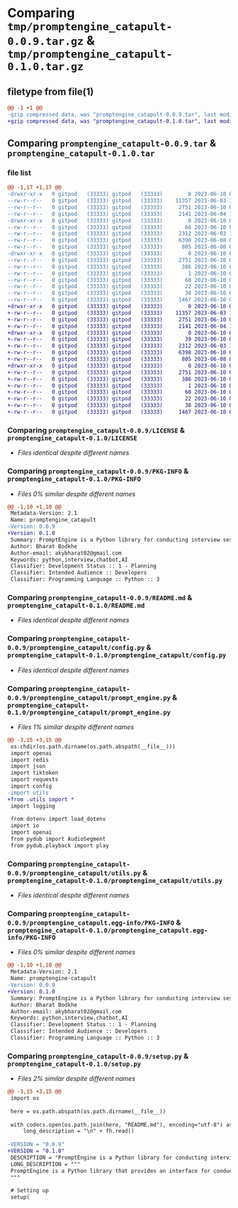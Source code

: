 # Comparing `tmp/promptengine_catapult-0.0.9.tar.gz` & `tmp/promptengine_catapult-0.1.0.tar.gz`

## filetype from file(1)

```diff
@@ -1 +1 @@
-gzip compressed data, was "promptengine_catapult-0.0.9.tar", last modified: Sat Jun 10 08:33:56 2023, max compression
+gzip compressed data, was "promptengine_catapult-0.1.0.tar", last modified: Sat Jun 10 08:51:15 2023, max compression
```

## Comparing `promptengine_catapult-0.0.9.tar` & `promptengine_catapult-0.1.0.tar`

### file list

```diff
@@ -1,17 +1,17 @@
-drwxr-xr-x   0 gitpod   (33333) gitpod   (33333)        0 2023-06-10 08:33:56.948814 promptengine_catapult-0.0.9/
--rw-r--r--   0 gitpod   (33333) gitpod   (33333)    11357 2023-06-03 16:31:18.000000 promptengine_catapult-0.0.9/LICENSE
--rw-r--r--   0 gitpod   (33333) gitpod   (33333)     2751 2023-06-10 08:33:56.948814 promptengine_catapult-0.0.9/PKG-INFO
--rw-r--r--   0 gitpod   (33333) gitpod   (33333)     2141 2023-06-04 13:35:51.000000 promptengine_catapult-0.0.9/README.md
-drwxr-xr-x   0 gitpod   (33333) gitpod   (33333)        0 2023-06-10 08:33:56.948814 promptengine_catapult-0.0.9/promptengine_catapult/
--rw-r--r--   0 gitpod   (33333) gitpod   (33333)       66 2023-06-10 08:22:59.000000 promptengine_catapult-0.0.9/promptengine_catapult/__init__.py
--rw-r--r--   0 gitpod   (33333) gitpod   (33333)     2312 2023-06-03 18:34:00.000000 promptengine_catapult-0.0.9/promptengine_catapult/config.py
--rw-r--r--   0 gitpod   (33333) gitpod   (33333)     6390 2023-06-08 05:51:13.000000 promptengine_catapult-0.0.9/promptengine_catapult/prompt_engine.py
--rw-r--r--   0 gitpod   (33333) gitpod   (33333)      805 2023-06-08 06:01:44.000000 promptengine_catapult-0.0.9/promptengine_catapult/utils.py
-drwxr-xr-x   0 gitpod   (33333) gitpod   (33333)        0 2023-06-10 08:33:56.948814 promptengine_catapult-0.0.9/promptengine_catapult.egg-info/
--rw-r--r--   0 gitpod   (33333) gitpod   (33333)     2751 2023-06-10 08:33:56.000000 promptengine_catapult-0.0.9/promptengine_catapult.egg-info/PKG-INFO
--rw-r--r--   0 gitpod   (33333) gitpod   (33333)      386 2023-06-10 08:33:56.000000 promptengine_catapult-0.0.9/promptengine_catapult.egg-info/SOURCES.txt
--rw-r--r--   0 gitpod   (33333) gitpod   (33333)        1 2023-06-10 08:33:56.000000 promptengine_catapult-0.0.9/promptengine_catapult.egg-info/dependency_links.txt
--rw-r--r--   0 gitpod   (33333) gitpod   (33333)       60 2023-06-10 08:33:56.000000 promptengine_catapult-0.0.9/promptengine_catapult.egg-info/requires.txt
--rw-r--r--   0 gitpod   (33333) gitpod   (33333)       22 2023-06-10 08:33:56.000000 promptengine_catapult-0.0.9/promptengine_catapult.egg-info/top_level.txt
--rw-r--r--   0 gitpod   (33333) gitpod   (33333)       38 2023-06-10 08:33:56.948814 promptengine_catapult-0.0.9/setup.cfg
--rw-r--r--   0 gitpod   (33333) gitpod   (33333)     1467 2023-06-10 08:32:58.000000 promptengine_catapult-0.0.9/setup.py
+drwxr-xr-x   0 gitpod   (33333) gitpod   (33333)        0 2023-06-10 08:51:15.408736 promptengine_catapult-0.1.0/
+-rw-r--r--   0 gitpod   (33333) gitpod   (33333)    11357 2023-06-03 16:31:18.000000 promptengine_catapult-0.1.0/LICENSE
+-rw-r--r--   0 gitpod   (33333) gitpod   (33333)     2751 2023-06-10 08:51:15.408736 promptengine_catapult-0.1.0/PKG-INFO
+-rw-r--r--   0 gitpod   (33333) gitpod   (33333)     2141 2023-06-04 13:35:51.000000 promptengine_catapult-0.1.0/README.md
+drwxr-xr-x   0 gitpod   (33333) gitpod   (33333)        0 2023-06-10 08:51:15.408736 promptengine_catapult-0.1.0/promptengine_catapult/
+-rw-r--r--   0 gitpod   (33333) gitpod   (33333)       39 2023-06-10 08:48:22.000000 promptengine_catapult-0.1.0/promptengine_catapult/__init__.py
+-rw-r--r--   0 gitpod   (33333) gitpod   (33333)     2312 2023-06-03 18:34:00.000000 promptengine_catapult-0.1.0/promptengine_catapult/config.py
+-rw-r--r--   0 gitpod   (33333) gitpod   (33333)     6398 2023-06-10 08:49:31.000000 promptengine_catapult-0.1.0/promptengine_catapult/prompt_engine.py
+-rw-r--r--   0 gitpod   (33333) gitpod   (33333)      805 2023-06-08 06:01:44.000000 promptengine_catapult-0.1.0/promptengine_catapult/utils.py
+drwxr-xr-x   0 gitpod   (33333) gitpod   (33333)        0 2023-06-10 08:51:15.408736 promptengine_catapult-0.1.0/promptengine_catapult.egg-info/
+-rw-r--r--   0 gitpod   (33333) gitpod   (33333)     2751 2023-06-10 08:51:15.000000 promptengine_catapult-0.1.0/promptengine_catapult.egg-info/PKG-INFO
+-rw-r--r--   0 gitpod   (33333) gitpod   (33333)      386 2023-06-10 08:51:15.000000 promptengine_catapult-0.1.0/promptengine_catapult.egg-info/SOURCES.txt
+-rw-r--r--   0 gitpod   (33333) gitpod   (33333)        1 2023-06-10 08:51:15.000000 promptengine_catapult-0.1.0/promptengine_catapult.egg-info/dependency_links.txt
+-rw-r--r--   0 gitpod   (33333) gitpod   (33333)       60 2023-06-10 08:51:15.000000 promptengine_catapult-0.1.0/promptengine_catapult.egg-info/requires.txt
+-rw-r--r--   0 gitpod   (33333) gitpod   (33333)       22 2023-06-10 08:51:15.000000 promptengine_catapult-0.1.0/promptengine_catapult.egg-info/top_level.txt
+-rw-r--r--   0 gitpod   (33333) gitpod   (33333)       38 2023-06-10 08:51:15.408736 promptengine_catapult-0.1.0/setup.cfg
+-rw-r--r--   0 gitpod   (33333) gitpod   (33333)     1467 2023-06-10 08:50:08.000000 promptengine_catapult-0.1.0/setup.py
```

### Comparing `promptengine_catapult-0.0.9/LICENSE` & `promptengine_catapult-0.1.0/LICENSE`

 * *Files identical despite different names*

### Comparing `promptengine_catapult-0.0.9/PKG-INFO` & `promptengine_catapult-0.1.0/PKG-INFO`

 * *Files 0% similar despite different names*

```diff
@@ -1,10 +1,10 @@
 Metadata-Version: 2.1
 Name: promptengine_catapult
-Version: 0.0.9
+Version: 0.1.0
 Summary: PromptEngine is a Python library for conducting interview sessions using OpenAI's ChatGPT model.
 Author: Bharat Bodkhe
 Author-email: akybharat02@gmail.com
 Keywords: python,interview,chatbot,AI
 Classifier: Development Status :: 1 - Planning
 Classifier: Intended Audience :: Developers
 Classifier: Programming Language :: Python :: 3
```

### Comparing `promptengine_catapult-0.0.9/README.md` & `promptengine_catapult-0.1.0/README.md`

 * *Files identical despite different names*

### Comparing `promptengine_catapult-0.0.9/promptengine_catapult/config.py` & `promptengine_catapult-0.1.0/promptengine_catapult/config.py`

 * *Files identical despite different names*

### Comparing `promptengine_catapult-0.0.9/promptengine_catapult/prompt_engine.py` & `promptengine_catapult-0.1.0/promptengine_catapult/prompt_engine.py`

 * *Files 1% similar despite different names*

```diff
@@ -3,15 +3,15 @@
 os.chdir(os.path.dirname(os.path.abspath(__file__)))
 import openai
 import redis
 import json
 import tiktoken
 import requests
 import config
-import utils
+from .utils import *
 import logging
 
 from dotenv import load_dotenv
 import io
 import openai
 from pydub import AudioSegment
 from pydub.playback import play
```

### Comparing `promptengine_catapult-0.0.9/promptengine_catapult/utils.py` & `promptengine_catapult-0.1.0/promptengine_catapult/utils.py`

 * *Files identical despite different names*

### Comparing `promptengine_catapult-0.0.9/promptengine_catapult.egg-info/PKG-INFO` & `promptengine_catapult-0.1.0/promptengine_catapult.egg-info/PKG-INFO`

 * *Files 0% similar despite different names*

```diff
@@ -1,10 +1,10 @@
 Metadata-Version: 2.1
 Name: promptengine-catapult
-Version: 0.0.9
+Version: 0.1.0
 Summary: PromptEngine is a Python library for conducting interview sessions using OpenAI's ChatGPT model.
 Author: Bharat Bodkhe
 Author-email: akybharat02@gmail.com
 Keywords: python,interview,chatbot,AI
 Classifier: Development Status :: 1 - Planning
 Classifier: Intended Audience :: Developers
 Classifier: Programming Language :: Python :: 3
```

### Comparing `promptengine_catapult-0.0.9/setup.py` & `promptengine_catapult-0.1.0/setup.py`

 * *Files 2% similar despite different names*

```diff
@@ -3,15 +3,15 @@
 import os
 
 here = os.path.abspath(os.path.dirname(__file__))
 
 with codecs.open(os.path.join(here, "README.md"), encoding="utf-8") as fh:
     long_description = "\n" + fh.read()
 
-VERSION = "0.0.9"
+VERSION = "0.1.0"
 DESCRIPTION = "PromptEngine is a Python library for conducting interview sessions using OpenAI's ChatGPT model."
 LONG_DESCRIPTION = """
 PromptEngine is a Python library that provides an interface for conducting interview sessions using OpenAI's ChatGPT model. It allows you to interact with the AI assistant to simulate interview conversations and generate responses based on candidate input.
 """
 
 # Setting up
 setup(
```

